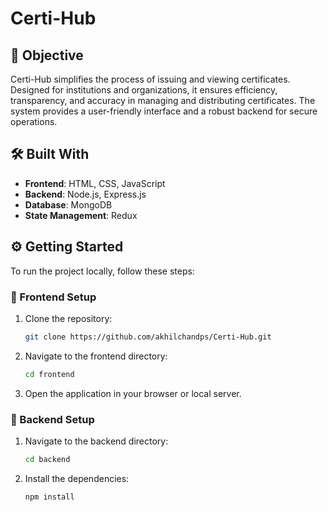 # Certi-Hub

## 🎯 Objective
Certi-Hub simplifies the process of issuing and viewing certificates. Designed for institutions and organizations, it ensures efficiency, transparency, and accuracy in managing and distributing certificates. The system provides a user-friendly interface and a robust backend for secure operations.

## 🛠️ Built With
- **Frontend**: HTML, CSS, JavaScript
- **Backend**: Node.js, Express.js
- **Database**: MongoDB
- **State Management**: Redux

## ⚙️ Getting Started
To run the project locally, follow these steps:

### 🚀 Frontend Setup
1. Clone the repository:
   ```bash
   git clone https://github.com/akhilchandps/Certi-Hub.git
   ```
2. Navigate to the frontend directory:
   ```bash
   cd frontend
   ```
3. Open the application in your browser or local server.

### 🔧 Backend Setup
1. Navigate to the backend directory:
   ```bash
   cd backend
   ```
2. Install the dependencies:
   ```bash
   npm install
   ```


